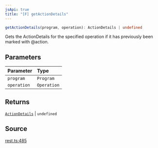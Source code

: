 ```yaml
---
jsApi: true
title: "[F] getActionDetails"
---
```


```ts
getActionDetails(program, operation): ActionDetails | undefined
```

Gets the ActionDetails for the specified operation if it has previously been marked with @action.

## Parameters

| Parameter   | Type        |
| :---------- | :---------- |
| `program`   | `Program`   |
| `operation` | `Operation` |

## Returns

[`ActionDetails`](Interface.ActionDetails.md) \| `undefined`

## Source

[rest.ts:485](https://github.com/markcowl/cadl/blob/1a6d2b70/packages/rest/src/rest.ts#L485)
